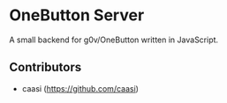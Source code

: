 # OneButton Server

A small backend for g0v/OneButton written in JavaScript.

## Contributors

* caasi (https://github.com/caasi)
